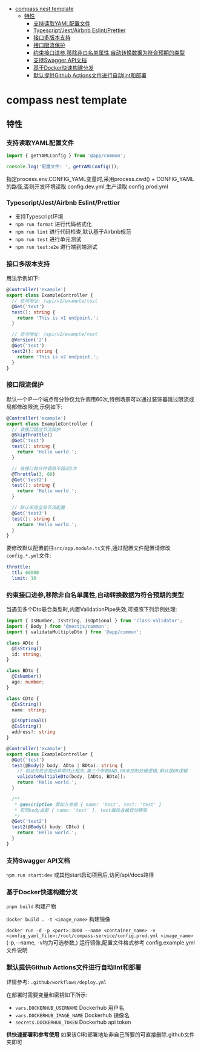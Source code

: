 <!-- TOC -->
* [compass nest template](#compass-nest-template)
  * [特性](#特性)
    * [支持读取YAML配置文件](#支持读取yaml配置文件)
    * [Typescript/Jest/Airbnb Eslint/Prettier](#typescriptjestairbnb-eslintprettier)
    * [接口多版本支持](#接口多版本支持)
    * [接口限流保护](#接口限流保护)
    * [约束接口进参,移除非白名单属性,自动转换数据为符合预期的类型](#约束接口进参移除非白名单属性自动转换数据为符合预期的类型)
    * [支持Swagger API文档](#支持swagger-api文档)
    * [基于Docker快速构建分发](#基于docker快速构建分发)
    * [默认提供Github Actions文件进行自动lint和部署](#默认提供github-actions文件进行自动lint和部署)
<!-- TOC -->

# compass nest template

## 特性

### 支持读取YAML配置文件

```typescript
import { getYAMLConfig } from '@app/common';

console.log('配置文件: ', getYAMLConfig());
```

指定process.env.CONFIG_YAML变量时,采用process.cwd() + CONFIG_YAML的路径,否则开发环境读取 config.dev.yml,生产读取 config.prod.yml

### Typescript/Jest/Airbnb Eslint/Prettier

* 支持Typescript环境
* `npm run format` 进行代码格式化
* `npm run lint` 进行代码检查,默认基于Airbnb规范
* `npm run test` 进行单元测试
* `npm run test:e2e` 进行端到端测试

### 接口多版本支持

用法示例如下:

```typescript
@Controller('example')
export class ExampleController {
  // 访问地址: /api/v1/example/test
  @Get('test')
  test(): string {
    return 'This is v1 endpoint.';
  }

  // 访问地址: /api/v2/example/test
  @Version('2')
  @Get('test')
  test2(): string {
    return 'This is v2 endpoint.';
  }
}
```

### 接口限流保护

默认一个IP一个端点每分钟仅允许调用60次,特例场景可以通过装饰器跳过限流或局部修改限流,示例如下:

```typescript
@Controller('example')
export class ExampleController {
  // 该接口跳过节流保护
  @SkipThrottle()
  @Get('test')
  test(): string {
    return 'Hello world.';
  }

  // 该接口每分钟调用不超过3次
  @Throttle(3, 60)
  @Get('test2')
  test(): string {
    return 'Hello world.';
  }

  // 默认采用全局节流配置
  @Get('test3')
  test(): string {
    return 'Hello world.';
  }
}
```

要修改默认配置前往`src/app.module.ts`文件,通过配置文件配置请修改`config.*.yml`文件:

```yaml
throttle:
  ttl: 60000
  limit: 10
```

### 约束接口进参,移除非白名单属性,自动转换数据为符合预期的类型

当遇见多个Dto联合类型时,内置ValidationPipe失效,可按照下列示例处理:

```typescript
import { IsNumber, IsString, IsOptional } from 'class-validator';
import { Body } from '@nestjs/common';
import { validateMultipleDto } from '@app/common';

class ADto {
  @IsString()
  id: string;
}

class BDto {
  @IsNumber()
  age: number;
}

class CDto {
  @IsString()
  name: string;

  @IsOptional()
  @IsString()
  address?: string
}

@Controller('example')
export class ExampleController {
  @Get('test')
  test(@Body() body: ADto | BDto): string {
    // 验证失败会抛出异常终止程序,第三个参数AND,OR来控制处理逻辑,默认是OR逻辑
    validateMultipleDto(body, [ADto, BDto]);
    return 'Hello world.';
  }

  /**
   * @description 假如入参是 { name: 'test', test: 'test' }
   * 实际body会是 { name: 'test' }, test属性会被自动移除
   */
  @Get('test2')
  test2(@Body() body: CDto) {
    return 'Hello world.';
  }
}
```


### 支持Swagger API文档

`npm run start:dev` 或其他start启动项目后,访问/api/docs路径


### 基于Docker快速构建分发

`pnpm build` 构建产物

`docker build . -t <image_name>` 构建镜像

`docker run -d -p <port>:3000 --name <container_name> -v <config_yaml_file>:/root/compass-service/config.prod.yml <image_name>` (-p,--name, -v均为可选参数,) 运行镜像,配置文件格式参考 config.example.yml 文件说明

### 默认提供Github Actions文件进行自动lint和部署

详情参考: `.github/workflows/deploy.yml`

在部署时需要变量和密钥如下所示:

* `vars.DOCKERHUB_USERNAME` Dockerhub 用户名
* `vars.DOCKERHUB_IMAGE_NAME` Dockerhub 镜像名
* `secrets.DOCKERHUB_TOKEN` Dockerhub api token

**供快速部署和参考使用** 如果该CI和部署地址非自己所要的可直接删除.github文件夹即可

